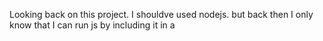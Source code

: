 Looking back on this project. I shouldve used nodejs.
but back then I only know that I can run js by including it in a <script> tag.

if you want to run this project. 
Simply open index.html in a modern web browser.
and BAM the tournament starts.
output is pushed into console and a basic UI.

This tournament format is Round-Robin and as a result will take DAYS maybe WEEKS to run from start to finish.
22 * 21 = 462 games per round, by default its set to 5 rounds.

In the folder named "js", there's some cpp code. 
Those are used for creating Markov Chains and Opening Books from Pgns for the markov ai and minimax.
Feel free to swap out the Chains and/or Books used!


##Feature Set of my minimax AI:
1. Piece square tables
2. Piece mobility
3. Transposition table
4. Quicience search
5. Futility pruning
6. Simple Move ordering
7. Opening book
8. Material table

##Explanation of each Feature: (for non-chess people)

###What are Piece Square Tables?
Some squares are better than others, you wouldn't want a knight in the corner or the king in the middle (save for some extraordinary circumstances)
Piece Square Tables gently nudges the AI to prefer better placed pieces. As a result, it ends up with better long term opportunities.

###What is Piece mobility?
A bishop blocked off in a corner is much worse than a bishop that can maneuver around. 
So extra emphasis has been placed on "good" and "bad" pieces. 
This nudges the AI to play moves with better short term and long term positioning in mind.

###What is a Transposition Table?
When you play chess, there's many different ways to reach the same position.
A Transposition table caches positions we've already seen and ensures we do not calculate it again.

###What is Futility Pruning and etc.? 
If a move doesn't change the calculated score much, we do not calculate further.
This can be a bit too agressive for low depth engines like mine.
If n is the max depth we want to go
futility happens at depth n-1, deep futility at n-2, super deep futility at n-3

###What is Quicience Search? (aka Quiet Seach)
Quiet search is an extention of a search branch. Its based around the idea of an "unstable" board state.
We go beyond what we set as the depth limit on "unstable" board states.
If the board state is in check, keep searching deeper.
If a capture just happened, keep searching deeper.
To prevent this from going too deep (and large loops of checks), Delta Pruning is used. 
Whenever the calculated score is likely to not change much, we don't calculate further. Putting a stop to infinite loops.
This is especially useful in endgame scenarios, as its very easy for an engine to overlook winning moves.
Sadly, this also suffers the same issue as with futility pruning

###What do I mean by Simple Move Ordering?
Given a list of legal moves, my AI first looks at moves that are a checkmate, then check, then capture, then attack, then the rest.
A better Move Ordering heuristic helps with Alpha-Beta Pruning's performance thus speeding up the bot.

###What is Alpha-Beta Pruning?
Simply, its not calculating moves that have been proven impossible to minimize or maximize score.
Unlike the earlier mentioned Delta pruning, Alpha-Beta pruning cannot overprune or underprune the search tree.

###What is an Opening book?
Like what the name suggests, It's a book that tells the AI how to play the first few moves.
The first few moves can be tough for a computer to figure out, so we give it a good nudge forward in the right direction.
However, how the book this AI is using was crafted from millions of human games and it includes human errors. Like falling for the Scholar's Mate.

###What is a Material table?
Rather than looping through the entire board, 
counting the number of each piece and calculating the total values roughly 30 thousand times for the opening at depth 3
Amounting to ~4 million operations.
We precalculate all of the likely material values and store it into a 1D Array.
So the total calculations required drops to only 30,000 vs the 4,000,000 prior! (An over 100x improvement!)
This only costs roughly 1/4 mb of RAM. which is fairly cheap for so much performance. 



#About each of the 22 AIs:
##Starting with the questionable ones and moving up to actually half decent ones (in rough order)

###Random AI:
Plays a random move, equal probability.

###Normal Distribution AI:
Plays a random move, distributed normally.

###Binomial Distribution AI:
Plays a random move, distributed according to the Binomial Distribution

###SHA256 AI:
Plays a move based on the hash of the board's FEN.

###Alphabetical AI:
Plays the first move when the moves are sorted a-z

###Anti-Alphabetical AI
Plays the first move when the moves are sorted z-a

###Suicide AI:
The king isn't feeling great today, so he takes a stroll out to battle
Approaches the other king

###Opposite Color AI:
Prefer's playing a move where a piece lands on the opposite colour as the player's colour
Plays a random move if not possible

###Same Color AI:
Prefer's playing a move where a piece lands on the same colour as the player's colour
Plays a random move if not possible

###Markov AI:
Uses 2 markov chains to make moves, built from 13GB of games.
if the move doesn't exist in the chain, a random one is picked

###Self Crippling AI:
Maximizes the ratio of moves it can make vs the number of opponent's moves

###Liberation AI:
Minimizes the ratio of moves it can make vs the number of opponent's moves

###Lawyer AI:
Maximizes opponent's possible moves

###Anti-Movement AI:
Minimizes opponent's possible moves

###Huddle AI:
Pieces gets as close as possible to the friendly king

###Swarm AI:
Pieces gets as close as possible to the enemy king

###Worstfish AI:
Stockfish, but my own Stockfish.
Also picks the worst calculated move.

###Anti-Chess AI:
Stockfish, but my own Stockfish.
Captures are forced

###Fast Mate AI:
Plays moves to get the fastest mate possible, no matter if its feasible or not

###Checkmate Check Attack:
Prefers moves that Checkmate first, then Check, then Attacks.

###Mini-Max AI FFFT:
Good Ol regular AI, only with quiet search enabled
FFFT = no futility, no deep futility, no super deep futility, quiet search enabled

###Mini-Max AI FFFF:
Good Ol regular AI, No Biases
FFFF = no futility, no deep futility, no super deep futility, no quiet search


..More comming soon?
